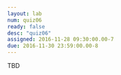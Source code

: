 ```yaml
---
layout: lab 
num: quiz06 
ready: false
desc: "quiz06"
assigned: 2016-11-28 09:30:00.00-7
due: 2016-11-30 23:59:00.00-8
---
```

TBD
